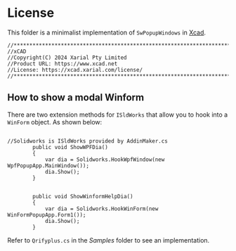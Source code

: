 ﻿# License
This folder is a minimalist implementation of `SwPopupWindows` in [Xcad](https://github.com/xarial/xcad/tree/master).

```
﻿//*********************************************************************
//xCAD
//Copyright(C) 2024 Xarial Pty Limited
//Product URL: https://www.xcad.net
//License: https://xcad.xarial.com/license/
//*********************************************************************
```
## How to show a modal Winform
There are two extension methods for `ISldWorks` that allow you to hook into a `WinForm` object. As shown below:

```CSharp

//Solidworks is ISldWorks provided by AddinMaker.cs
        public void ShowWPFDia()
        {
            var dia = Solidworks.HookWpfWindow(new WpfPopupApp.MainWindow());
            dia.Show();
        }
```

```CSharp

        public void ShowWinformHelpDia()
        {
            var dia = Solidworks.HookWinForm(new WinFormPopupApp.Form1());
            dia.Show();
        }
```
Refer to `Qrifyplus.cs` in the _Samples_ folder to see an implementation.
